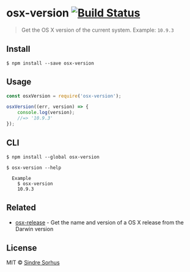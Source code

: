# osx-version [![Build Status](https://travis-ci.org/sindresorhus/osx-version.svg?branch=master)](https://travis-ci.org/sindresorhus/osx-version)

> Get the OS X version of the current system. Example: `10.9.3`


## Install

```
$ npm install --save osx-version
```


## Usage

```js
const osxVersion = require('osx-version');

osxVersion((err, version) => {
	console.log(version);
	//=> '10.9.3'
});
```


## CLI

```
$ npm install --global osx-version
```

```
$ osx-version --help

  Example
    $ osx-version
    10.9.3
```


## Related

- [osx-release](https://github.com/sindresorhus/osx-release) - Get the name and version of a OS X release from the Darwin version


## License

MIT © [Sindre Sorhus](http://sindresorhus.com)
